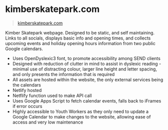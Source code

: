 # kimberskatepark.com

> [kimberskatepark.com](https://kimberskatepark.com)

Kimber Skatepark webpage. Designed to be static, and self maintaining. Links to all socials, displays basic info and opening times, and collects upcoming events and holiday opening hours information from two public Google calendars.

- Uses OpenDyslexic3 font, to promote accessibility among SEND clients
- Designed with reduction of clutter in mind to assist in dyslexic reading - minimal use of distracting colour, larger line height and letter spacing, and only presents the information that is required
- All assets are hosted within the website, the only external services being the calendars
- Netlify hosted
- Netflify function used to make API call
- Uses Google Apps Script to fetch calendar events, falls back to iFrames if error occurs
- Highly accessible to Youth Workers as they only need to update a Google Calendar to make changes to the website, allowing ease of access and very low maintenance
